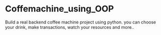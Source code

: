 # Coffemachine_using_OOP
Build a real backend coffee machine project using python. you can choose your drink, make transactions, watch your resources and more..
